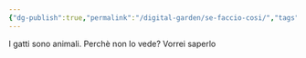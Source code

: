 ```yaml
---
{"dg-publish":true,"permalink":"/digital-garden/se-faccio-cosi/","tags":["gardenEntry"]}
---
```


I gatti sono animali. Perchè non lo vede? Vorrei saperlo